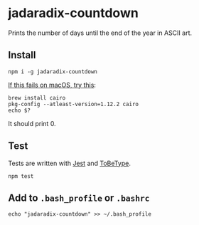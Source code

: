 # jadaradix-countdown

Prints the number of days until the end of the year in ASCII art.

## Install

```
npm i -g jadaradix-countdown
```

[If this fails on macOS, try this](https://stackoverflow.com/a/27705973):

```
brew install cairo
pkg-config --atleast-version=1.12.2 cairo
echo $?
```

It should print 0.

## Test
Tests are written with [Jest](https://jestjs.io/) and [ToBeType](https://www.npmjs.com/package/jest-tobetype).

```
npm test
```

## Add to `.bash_profile` or `.bashrc`

```
echo "jadaradix-countdown" >> ~/.bash_profile
```
